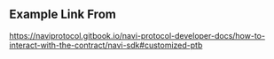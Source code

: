 ## Example Link From

https://naviprotocol.gitbook.io/navi-protocol-developer-docs/how-to-interact-with-the-contract/navi-sdk#customized-ptb
